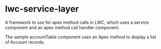 # lwc-service-layer
A framework to use for apex method calls in LWC, which uses a service component and an apex method call handler component.

The sample accountTable component uses an Apex method to display a list of Account records.
